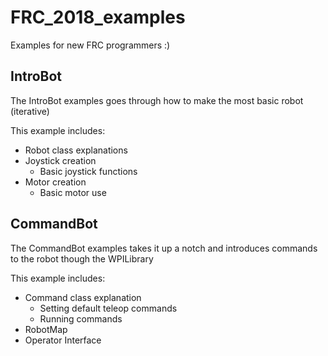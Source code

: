 # FRC_2018_examples

Examples for new FRC programmers :)

## IntroBot

The IntroBot examples goes through how to make the most basic robot (iterative)

This example includes:
* Robot class explanations
* Joystick creation
  * Basic joystick functions
* Motor creation
  * Basic motor use
  
## CommandBot
  
The CommandBot examples takes it up a notch and introduces commands to the robot though the WPILibrary

This example includes:
* Command class explanation
  * Setting default teleop commands
  * Running commands
* RobotMap
* Operator Interface
